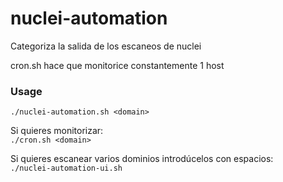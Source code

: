 # nuclei-automation

Categoriza la salida de los escaneos de nuclei

cron.sh hace que monitorice constantemente 1 host

### Usage

``./nuclei-automation.sh <domain>``  
  
Si quieres monitorizar:  
``./cron.sh <domain>``  
  
Si quieres escanear varios dominios introdúcelos con espacios:  
``./nuclei-automation-ui.sh``
